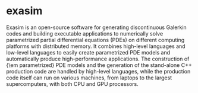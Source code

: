 # exasim

Exasim is an open-source software for generating discontinuous Galerkin codes and building executable applications to numerically solve  parametrized partial differential equations (PDEs) on different computing platforms with distributed memory.  It combines high-level languages  and low-level languages to easily create parametrized PDE models and automatically produce high-performance applications. The construction of {\em parametrized} PDE models and the generation of the stand-alone C++ production code are handled by high-level languages, while the production code itself can run on various machines, from laptops to the largest supercomputers, with both CPU and GPU processors. 
